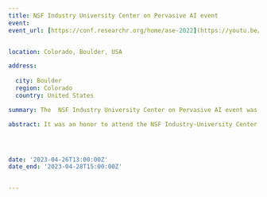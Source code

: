 ```yaml
---
title: NSF Industry University Center on Pervasive AI event
event:
event_url: [https://conf.researchr.org/home/ase-2022](https://youtu.be/eNbrB_KoMGg)


location: Colorado, Boulder, USA

address:
  
  city: Boulder
  region: Colorado
  country: United States

summary: The  NSF Industry University Center on Pervasive AI event was held in Portland, OR, USA organized by Oregon State University in collaboration with CU Boulder University and Oakland University.

abstract: It was an honor to attend the NSF Industry-University Center on Pervasive AI's industry advisory board event in Portland, where I had the opportunity to present my research work on Dynamic Software Containers Workload Balancing via Many-Objective Search. I was honored to receive the most industry-ready research award among many great projects presented by CU Boulder University, Oregon State University, and Oakland University. To more achievements! Watch My 1mn pitch! (Watch My 1mn pitch! [![Watch the video](./ane.jpg)](https://youtu.be/InJrm7rC9S4))




date: '2023-04-26T13:00:00Z'
date_end: '2023-04-28T15:00:00Z'


---
```








